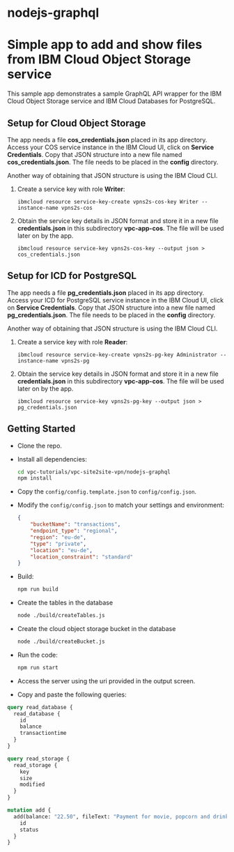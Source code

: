 # nodejs-graphql

# Simple app to add and show files from IBM Cloud Object Storage service

This sample app demonstrates a sample GraphQL API wrapper for the IBM Cloud Object Storage service and IBM Cloud Databases for PostgreSQL.

## Setup for Cloud Object Storage
The app needs a file **cos_credentials.json** placed in its app directory. Access your COS service instance in the IBM Cloud UI, click on **Service Credentials**. Copy that JSON structure into a new file named **cos_credentials.json**. The file needs to be placed in the **config** directory.

Another way of obtaining that JSON structure is using the IBM Cloud CLI.
1. Create a service key with role **Writer**:
   ```
   ibmcloud resource service-key-create vpns2s-cos-key Writer --instance-name vpns2s-cos
   ```
  
2. Obtain the service key details in JSON format and store it in a new file **credentials.json** in this subdirectory **vpc-app-cos**. The file will be used later on by the app.
   ```
   ibmcloud resource service-key vpns2s-cos-key --output json > cos_credentials.json
   ```

## Setup for ICD for PostgreSQL
The app needs a file **pg_credentials.json** placed in its app directory. Access your ICD for PostgreSQL service instance in the IBM Cloud UI, click on **Service Credentials**. Copy that JSON structure into a new file named **pg_credentials.json**. The file needs to be placed in the **config** directory.

Another way of obtaining that JSON structure is using the IBM Cloud CLI.
1. Create a service key with role **Reader**:
   ```
   ibmcloud resource service-key-create vpns2s-pg-key Administrator --instance-name vpns2s-pg
   ```
  
2. Obtain the service key details in JSON format and store it in a new file **credentials.json** in this subdirectory **vpc-app-cos**. The file will be used later on by the app.
   ```
   ibmcloud resource service-key vpns2s-pg-key --output json > pg_credentials.json
   ```

## Getting Started

- Clone the repo.

- Install all dependencies:

    ```sh
    cd vpc-tutorials/vpc-site2site-vpn/nodejs-graphql
    npm install 
    ```

- Copy the `config/config.template.json` to `config/config.json`.

- Modify the `config/config.json` to match your settings and environment:

    ```json
    {
        "bucketName": "transactions",
        "endpoint_type": "regional",
        "region": "eu-de",
        "type": "private",
        "location": "eu-de",
        "location_constraint": "standard"
    }
    ```

- Build:

    ```sh
    npm run build
    ```


- Create the tables in the database
    ```sh
    node ./build/createTables.js
    ```

- Create the cloud object storage bucket in the database
    ```sh
    node ./build/createBucket.js
    ```

- Run the code:

    ```sh
    npm run start
    ```

- Access the server using the uri provided in the output screen.

- Copy and paste the following queries:

```graphql
query read_database {
  read_database {
    id
    balance
    transactiontime
  }
}

query read_storage {
  read_storage {
    key
    size
    modified
  }
}

mutation add {
  add(balance: "22.50", fileText: "Payment for movie, popcorn and drink...") {
    id
    status
  }
}
```